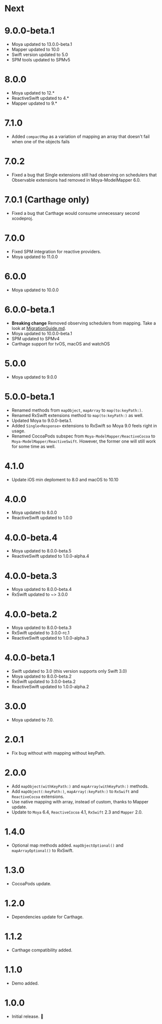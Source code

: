 # Next

# 9.0.0-beta.1
- Moya updated to 13.0.0-beta.1
- Mapper updated to 10.0
- Swift version updated to 5.0
- SPM tools updated to SPMv5

# 8.0.0
- Moya updated to 12.*
- ReactiveSwift updated to 4.*
- Mapper updated to 9.*

# 7.1.0
- Added `compactMap` as a variation of mapping an array that doesn't fail when one of the objects fails

# 7.0.2
- Fixed a bug that Single extensions still had observing on schedulers that Observable extensions had removed in Moya-ModelMapper 6.0.

# 7.0.1 (Carthage only)
- Fixed a bug that Carthage would consume unnecessary second xcodeproj.

# 7.0.0
- Fixed SPM integration for reactive providers.
- Moya updated to 11.0.0

# 6.0.0
- Moya updated to 10.0.0

# 6.0.0-beta.1
- **Breaking change** Removed observing schedulers from mapping. Take a look at [MigrationGuide.md](https://github.com/sunshinejr/Moya-ModelMapper/blob/master/MigrationGuide.md).
- Moya updated to 10.0.0-beta.1
- SPM updated to SPMv4
- Carthage support for tvOS, macOS and watchOS

# 5.0.0
- Moya updated to 9.0.0

# 5.0.0-beta.1
- Renamed methods from `mapObject`, `mapArray` to `map(to:keyPath:)`.
- Renamed RxSwift extensions method to `map(to:keyPath:)` as well.
- Updated Moya to 9.0.0-beta.1.
- Added `Single<Response>` extensions to RxSwift so Moya 9.0 feels right in usage.
- Renamed CocoaPods subspec from `Moya-ModelMapper/ReactiveCocoa` to `Moya-ModelMapper/ReactiveSwift`. However, the former one will still work for some time as well.

# 4.1.0
- Update iOS min deploment to 8.0 and macOS to 10.10

# 4.0.0
- Moya updated to 8.0.0
- ReactiveSwift updated to 1.0.0

# 4.0.0-beta.4
- Moya updated to 8.0.0-beta.5
- ReactiveSwift updated to 1.0.0-alpha.4

# 4.0.0-beta.3
- Moya updated to 8.0.0-beta.4
- RxSwift updated to ~> 3.0.0

# 4.0.0-beta.2
- Moya updated to 8.0.0-beta.3
- RxSwift updated to 3.0.0-rc.1
- ReactiveSwift updated to 1.0.0-alpha.3

# 4.0.0-beta.1
- Swift updated to 3.0 (this version supports only Swift 3.0)
- Moya updated to 8.0.0-beta.2
- RxSwift updated to 3.0.0-beta.2
- ReactiveSwift updated to 1.0.0-alpha.2

# 3.0.0
- Moya updated to 7.0.

# 2.0.1
- Fix bug without with mapping without keyPath.

# 2.0.0
- Add `mapObject(withKeyPath:)` and `mapArray(withKeyPath:)` methods.
- Add `mapObject(:keyPath:)`, `mapArray(:keyPath:)` to `RxSwift` and `ReactiveCocoa` extensions.
- Use native mapping with array, instead of custom, thanks to Mapper update.
- Update to `Moya` 6.4, `ReactiveCocoa` 4.1, `RxSwift` 2.3 and `Mapper` 2.0.

# 1.4.0
- Optional map methods added. `mapObjectOptional()` and `mapArrayOptional()` to RxSwift.

# 1.3.0
- CocoaPods update.

# 1.2.0
- Dependencies update for Carthage.

# 1.1.2
- Carthage compatibility added.

# 1.1.0
- Demo added.

# 1.0.0
- Initial release. 🎉
